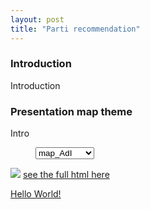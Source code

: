 ```yaml
---
layout: post
title: "Parti recommendation"
---
```






### Introduction

Introduction 


### Presentation map theme

Intro
<figure>
<select onchange="theThingToDoIfItChange()" id="selection">
      <option value="map_AdI">map_AdI</option>
      <option value="map_DS">map_DS</option>
      <option value="map_Lega">map_Lega</option>
      <option value="map_MCR">map_MCR</option>
      <option value="map_PBD">map_PBD</option>
      <option value="map_PCS">map_PCS</option>
      <option value="map_PDC">map_PDC</option>
      <option value="map_PES">map_PES</option>
      <option value="map_PEV">map_PEV</option>
      <option value="map_PLR">map_PLR</option>
      <option value="map_PLS">map_PLS</option>
      <option value="map_POCH">map_POCH</option>
      <option value="map_PRD">map_PRD</option>
      <option value="map_PS">map_PS</option>
      <option value="map_PSL">map_PSL</option>
      <option value="map_PST">map_PST</option>
      <option value="map_PVL">map_PVL</option>
      <option value="map_Rep.">map_Rep.</option>
      <option value="map_UDC">map_UDC</option>
      <option value="map_UDF">map_UDF</option>
</select>
</figure>

<img src="{{ site.github.url }}/assets/data/maps_partis/map_AdI.png" id="image">
<a href="{{ site.github.url }}/assets/data/maps_partis/map_AdI.html" id="map"> see the full html here
<p id="text">Hello World!</p>

	
<figure>
	<script type="text/javascript">
		function theThingToDoIfItChange(){
			
			let image = document.getElementById("image");
			let map = document.getElementById("map");
			
			let selected = document.getElementById("selection").value;
			
			image.setAttribute("src","{{ site.github.url }}/assets/data/maps_partis/"+selected+".png");
			map.setAttribute("href","{{ site.github.url }}/assets/data/maps_partis/"+selected+".html");
			document.getElementById("text").innerHTML = dict[selected];
		};
		var dict = {
      "map_AdI": "describe map_AdI",
      "map_DS": "describe map_DS",
      "map_Lega": "describe map_Lega",
      "map_MCR": "describe map_MCR",
      "map_PBD": "describe map_PBD",
      "map_PCS": "describe map_PCS",
      "map_PDC": "describe map_PDC",
      "map_PES": "describe map_PES",
      "map_PEV": "describe map_PEV",
      "map_PLR": "describe map_PLR",
      "map_PLS": "describe map_PLS",
      "map_POCH": "describe map_POCH",
      "map_PRD": "describe map_PRD",
      "map_PS": "describe map_PS",
      "map_PSL": "describe map_PSL",
      "map_PST": "describe map_PST",
      "map_PVL": "describe map_PVL",
      "map_Rep.": "describe map_Rep.",
      "map_UDC": "describe map_UDC",
      "map_UDF": "describe map_UDF",
      };

		document.getElementById("text").innerHTML = dict ["map_AdI"];
		
	</script>
</figure>
analyse results

discuss results

## Conclusion 

